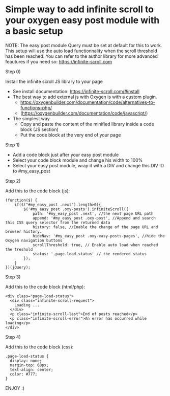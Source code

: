 
# Simple way to add infinite scroll to your oxygen easy post module with a basic setup

NOTE: 
The easy post module Query must be set at default for this to work.
This setup will use the auto load functionnality when the scroll threshold has been reached. 
You can refer to the author library for more advanced feautures if you need so: https://infinite-scroll.com

Step 0)

Install the infinite scroll JS library to your page 
- See install documentation: https://infinite-scroll.com/#install
- The best way to add external js with Oxygen is with a custom plugin.
    - https://oxygenbuilder.com/documentation/code/alternatives-to-functions-php/
    - (https://oxygenbuilder.com/documentation/code/javascript/)
 - The simplest way 
    - Copy and paste the content of the minified library inside a code block (JS section)
    - Put the code block at the very end of your page

Step 1)

- Add a code block just after your easy post module
- Select your code block module and change his width to 100%
- Select your easy post module, wrap it with a DIV and change this DIV ID to #my_easy_post

Step 2)

Add this to the code block (js):
```
(function($) {
    if($("#my_easy_post .next").length>0){
        $('#my_easy_post .oxy-posts').infiniteScroll({
            path: '#my_easy_post .next', //the next page URL path
            append: '#my_easy_post .oxy-post', //Append and search this CSS query selector from the returned data
            history: false, //Enable the change of the page URL and browser history.
            hideNav: '#my_easy_post .oxy-easy-posts-pages', //hide the Oxygen navigation buttons
            scrollThreshold: true, // Enable auto load when reached the treshold
            status: '.page-load-status' // the rendered status
        });
    }
})(jQuery);
```

Step 3)

Add this to the code block (html/php):
```
<div class="page-load-status">
  <div class="infinite-scroll-request">
    Loading ...
  </div>
  <p class="infinite-scroll-last">End of posts reached</p>
  <p class="infinite-scroll-error">An error has occurred while loading</p>
</div>
```

Step 4)

Add this to the code block (css):
```
.page-load-status {
  display: none;
  margin-top: 60px;
  text-align: center;
  color: #777;
}
```

ENJOY :)

